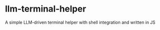# llm-terminal-helper

A simple LLM-driven terminal helper with shell integration and written in JS
